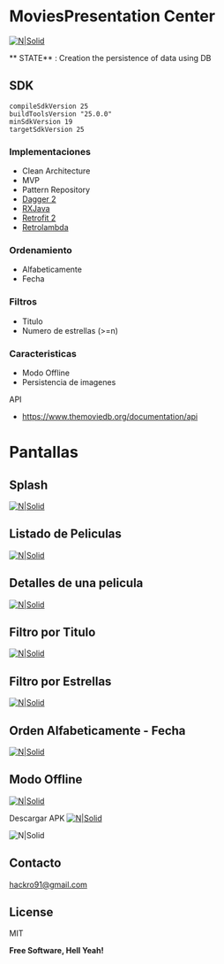 
# MoviesPresentation Center

[![N|Solid](https://s30.postimg.org/w74sqyyap/logo.png)](https://github.com/David-Hackro/MoviesPresentation-Central/raw/master/MoviesPresentation%20Center.apk)

** STATE** :   Creation the persistence of data using DB

## SDK ##
    compileSdkVersion 25
    buildToolsVersion "25.0.0"
    minSdkVersion 19
    targetSdkVersion 25
### Implementaciones ###
  - Clean Architecture
  - MVP
  - Pattern Repository
  - [Dagger 2](https://google.github.io/dagger/)
  - [RXJava](https://github.com/ReactiveX/RxJava)
  - [Retrofit 2](https://square.github.io/retrofit/)
  - [Retrolambda](https://github.com/orfjackal/retrolambda)


### Ordenamiento ###
- Alfabeticamente
- Fecha

### Filtros ###
- Titulo
- Numero de estrellas (>=n)

### Caracteristicas ###
-  Modo Offline
-  Persistencia de imagenes

API
- https://www.themoviedb.org/documentation/api

# Pantallas #
## Splash ##
[![N|Solid](http://i.imgur.com/s9LYT7A.gif)]()

## Listado de Peliculas ##
[![N|Solid](http://i.imgur.com/l0pwpw7.gif)]()

## Detalles de una pelicula ##
[![N|Solid](http://i.imgur.com/sqzqFRi.gif)]()

## Filtro por Titulo ##
[![N|Solid](http://i.imgur.com/Ph07ZXK.gif)]()

## Filtro por Estrellas ##
[![N|Solid](http://i.imgur.com/S23NF2J.gif)]()

## Orden Alfabeticamente - Fecha ##
[![N|Solid](http://i.imgur.com/fSRDqnG.gif)]()

## Modo Offline ##
[![N|Solid](http://i.imgur.com/sBlq8Zu.gif)]()

Descargar APK
[![N|Solid](https://s30.postimg.org/w74sqyyap/logo.png)](https://github.com/David-Hackro/MoviesPresentation-Central/raw/master/MoviesPresentation%20Center.apk)


![N|Solid](http://cebronx.org/wp-content/uploads/2015/10/en-construccion_banner-608x227.jpg)


## Contacto ##
hackro91@gmail.com

License
----
MIT

**Free Software, Hell Yeah!**
